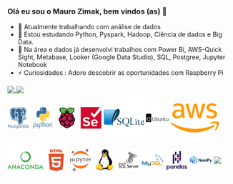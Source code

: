 ### Olá eu sou o Mauro Zimak, bem vindos (as) 👋


- 🔭 Atualmente trabalhando com análise de dados
- 🌱 Estou estudando Python, Pyspark, Hadoop, Ciência de dados e Big Data.
- 👯 Na área e dados já desenvolvi trabalhos com Power Bi, AWS-Quick Sight, Metabase, Looker (Google Data Studio), SQL, Postgree, Jupyter Notebook
- ⚡ Curiosidades :  Adoro descobrir as oportunidades com Raspberry Pi


<a href="https://github.com/mzimak/github-readme-stats">
  <img height=150 align="center" src="https://github-readme-stats.vercel.app/api?username=mzimak&theme=neon&show_icons=true"&card_width=10" />
</a>

<a href="https://github.com/mzimak/">
  <img height=150 align="center" src="https://github-readme-stats.vercel.app/api/top-langs?username=mzimak&theme=neon&layout=compact&langs_count=8&card_width=10" />
</a>

<div style=display> 
  <img height=50 align="center" src="https://github.com/devicons/devicon/blob/master/icons/postgresql/postgresql-plain-wordmark.svg">
  <img height=50 align="center" src="https://github.com/devicons/devicon/blob/master/icons/python/python-original-wordmark.svg">
  <img height=50 align="center" src="https://github.com/devicons/devicon/blob/master/icons/raspberrypi/raspberrypi-original.svg">
  <img height=50 align="center" src="https://github.com/devicons/devicon/blob/master/icons/selenium/selenium-original.svg">
  <img height=90 align="center" src="https://github.com/devicons/devicon/blob/master/icons/sqlite/sqlite-original-wordmark.svg">
  <img height=50 align="center" src="https://github.com/devicons/devicon/blob/master/icons/ubuntu/ubuntu-plain-wordmark.svg">
  <img height=110 align="center" src="https://github.com/devicons/devicon/blob/master/icons/amazonwebservices/amazonwebservices-plain-wordmark.svg">
  <img height=80 align="center" src="https://github.com/devicons/devicon/blob/master/icons/anaconda/anaconda-original-wordmark.svg">
  <img height=50 align="center" src="https://github.com/devicons/devicon/blob/master/icons/html5/html5-plain-wordmark.svg">
  <img height=50 align="center" src="https://github.com/devicons/devicon/blob/master/icons/jupyter/jupyter-original-wordmark.svg">
  <img height=50 align="center" src="https://github.com/devicons/devicon/blob/master/icons/linux/linux-original.svg">
  <img height=50 align="center" src="https://github.com/devicons/devicon/blob/master/icons/microsoftsqlserver/microsoftsqlserver-plain-wordmark.svg">
  <img height=50 align="center" src="https://github.com/devicons/devicon/blob/master/icons/mysql/mysql-original-wordmark.svg">
  <img height=50 align="center" src="https://github.com/devicons/devicon/blob/master/icons/pandas/pandas-original-wordmark.svg">
  <img height=50 align="center" src="https://github.com/devicons/devicon/blob/master/icons/numpy/numpy-original-wordmark.svg">
  <img height=50 align="center" src="https://www.freelogovectors.net/power-bi-logo-microsoft/">
  
  
</div>

